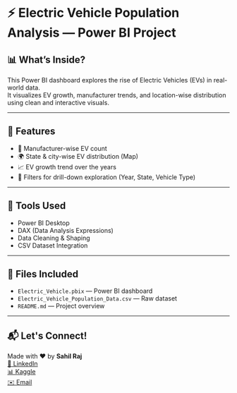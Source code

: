 # ⚡ Electric Vehicle Population Analysis — Power BI Project

## 📊 What’s Inside?
This Power BI dashboard explores the rise of Electric Vehicles (EVs) in real-world data.  
It visualizes EV growth, manufacturer trends, and location-wise distribution using clean and interactive visuals.

---

## 🧠 Features
- 🚗 Manufacturer-wise EV count  
- 🌍 State & city-wise EV distribution (Map)  
- 📈 EV growth trend over the years  
- 🔄 Filters for drill-down exploration (Year, State, Vehicle Type)

---

## 🧰 Tools Used
- Power BI Desktop  
- DAX (Data Analysis Expressions)  
- Data Cleaning & Shaping  
- CSV Dataset Integration

---

## 📁 Files Included
- `Electric_Vehicle.pbix` — Power BI dashboard  
- `Electric_Vehicle_Population_Data.csv` — Raw dataset  
- `README.md` — Project overview

---

## 📬 Let's Connect!
Made with ❤️ by **Sahil Raj**  
[🔗 LinkedIn](https://www.linkedin.com/in/sahil-raj-36198a250?utm_source=share&utm_campaign=share_via&utm_content=profile&utm_medium=ios_app)  
[📊 Kaggle](https://www.kaggle.com/ssrai7)  
[✉️ Email](mailto:ssrofficial7@gmail.com)
